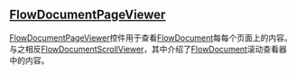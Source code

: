 ## [FlowDocumentPageViewer](https://docs.microsoft.com/en-us/dotnet/framework/wpf/controls/flowdocumentpageviewer)

[FlowDocumentPageViewer](https://docs.microsoft.com/zh-cn/dotnet/api/system.windows.controls.flowdocumentpageviewer)控件用于查看[FlowDocument](https://docs.microsoft.com/zh-cn/dotnet/api/system.windows.documents.flowdocument)每每个页面上的内容。 与之相反[FlowDocumentScrollViewer](https://docs.microsoft.com/zh-cn/dotnet/api/system.windows.controls.flowdocumentscrollviewer)，其中介绍了[FlowDocument](https://docs.microsoft.com/zh-cn/dotnet/api/system.windows.documents.flowdocument)滚动查看器中的内容。